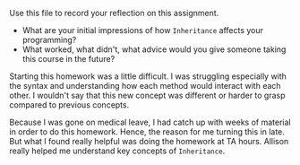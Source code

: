 Use this file to record your reflection on this assignment.

- What are your initial impressions of how `Inheritance` affects your programming?
- What worked, what didn't, what advice would you give someone taking this course in the future?

Starting this homework was a little difficult. I was struggling especially with the syntax and understanding how each method would interact with each other. I wouldn't say that this new concept was different or harder to grasp compared to previous concepts.

Because I was gone on medical leave, I had catch up with weeks of material in order to do this homework. Hence, the reason for me turning this in late. But what I found really helpful was doing the homework at TA hours. Allison really helped me understand key concepts of `Inheritance`. 